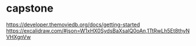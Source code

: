 # capstone
https://developer.themoviedb.org/docs/getting-started
https://excalidraw.com/#json=W1xHX0SydsBaXsalQ0oAn,1TtRwLh5Et8thyNVHXgnVw

